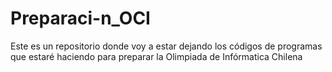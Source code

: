 # Preparaci-n_OCI
Este es un repositorio donde voy a estar dejando los códigos de programas que estaré haciendo para preparar la Olimpiada de Infórmatica Chilena
